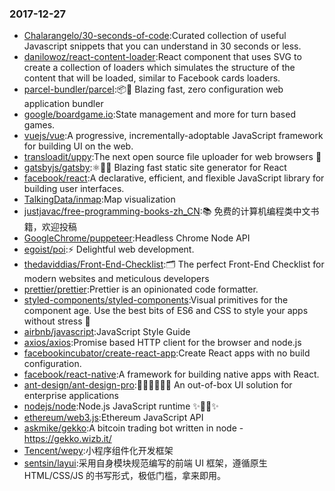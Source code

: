 ### 2017-12-27 
* [Chalarangelo/30-seconds-of-code](https://github.com//Chalarangelo/30-seconds-of-code):Curated collection of useful Javascript snippets that you can understand in 30 seconds or less. 
* [danilowoz/react-content-loader](https://github.com//danilowoz/react-content-loader):React component that uses SVG to create a collection of loaders which simulates the structure of the content that will be loaded, similar to Facebook cards loaders. 
* [parcel-bundler/parcel](https://github.com//parcel-bundler/parcel):📦🚀 Blazing fast, zero configuration web application bundler 
* [google/boardgame.io](https://github.com//google/boardgame.io):State management and more for turn based games. 
* [vuejs/vue](https://github.com//vuejs/vue):A progressive, incrementally-adoptable JavaScript framework for building UI on the web. 
* [transloadit/uppy](https://github.com//transloadit/uppy):The next open source file uploader for web browsers 🐶 
* [gatsbyjs/gatsby](https://github.com//gatsbyjs/gatsby):⚛️📄🚀 Blazing fast static site generator for React 
* [facebook/react](https://github.com//facebook/react):A declarative, efficient, and flexible JavaScript library for building user interfaces. 
* [TalkingData/inmap](https://github.com//TalkingData/inmap):Map visualization 
* [justjavac/free-programming-books-zh_CN](https://github.com//justjavac/free-programming-books-zh_CN):📚 免费的计算机编程类中文书籍，欢迎投稿 
* [GoogleChrome/puppeteer](https://github.com//GoogleChrome/puppeteer):Headless Chrome Node API 
* [egoist/poi](https://github.com//egoist/poi):⚡️ Delightful web development. 
* [thedaviddias/Front-End-Checklist](https://github.com//thedaviddias/Front-End-Checklist):🗂 The perfect Front-End Checklist for modern websites and meticulous developers 
* [prettier/prettier](https://github.com//prettier/prettier):Prettier is an opinionated code formatter. 
* [styled-components/styled-components](https://github.com//styled-components/styled-components):Visual primitives for the component age. Use the best bits of ES6 and CSS to style your apps without stress 💅 
* [airbnb/javascript](https://github.com//airbnb/javascript):JavaScript Style Guide 
* [axios/axios](https://github.com//axios/axios):Promise based HTTP client for the browser and node.js 
* [facebookincubator/create-react-app](https://github.com//facebookincubator/create-react-app):Create React apps with no build configuration. 
* [facebook/react-native](https://github.com//facebook/react-native):A framework for building native apps with React. 
* [ant-design/ant-design-pro](https://github.com//ant-design/ant-design-pro):👨🏻‍💻👩🏻‍💻 An out-of-box UI solution for enterprise applications 
* [nodejs/node](https://github.com//nodejs/node):Node.js JavaScript runtime ✨🐢🚀✨ 
* [ethereum/web3.js](https://github.com//ethereum/web3.js):Ethereum JavaScript API 
* [askmike/gekko](https://github.com//askmike/gekko):A bitcoin trading bot written in node - https://gekko.wizb.it/ 
* [Tencent/wepy](https://github.com//Tencent/wepy):小程序组件化开发框架 
* [sentsin/layui](https://github.com//sentsin/layui):采用自身模块规范编写的前端 UI 框架，遵循原生 HTML/CSS/JS 的书写形式，极低门槛，拿来即用。 
